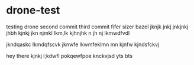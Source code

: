 # drone-test
testing drone second commit third commit 
fifer sizer
bazel
jknjk
jnkj
jnkjnkj
jhbh
kjnkj
jkn
njmkl
lkm,lk
kjhnjhk n jh nj
lkmwdfvdl 

jkndqaskc
lkmdqfscvk 
jknwfe
lkwmfeklmn mn kjnfw
kjndsfckvj

hey
there
kjnkj
l;kdwfl pokqewfpoe
knckvjsd
yts
bts
